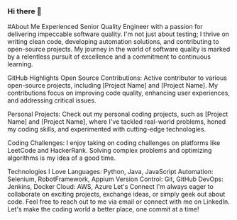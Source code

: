 ### Hi there 👋

#About Me
Experienced Senior Quality Engineer with a passion for delivering impeccable software quality. I'm not just about testing; I thrive on writing clean code, developing automation solutions, and contributing to open-source projects. My journey in the world of software quality is marked by a relentless pursuit of excellence and a commitment to continuous learning.

GitHub Highlights
Open Source Contributions: Active contributor to various open-source projects, including [Project Name] and [Project Name]. My contributions focus on improving code quality, enhancing user experiences, and addressing critical issues.

Personal Projects: Check out my personal coding projects, such as [Project Name] and [Project Name], where I've tackled real-world problems, honed my coding skills, and experimented with cutting-edge technologies.

Coding Challenges: I enjoy taking on coding challenges on platforms like LeetCode and HackerRank. Solving complex problems and optimizing algorithms is my idea of a good time.

Technologies I Love
Languages: Python, Java, JavaScript
Automation: Selenium, RobotFramework, Appium
Version Control: Git, GitHub
DevOps: Jenkins, Docker
Cloud: AWS, Azure
Let's Connect
I'm always eager to collaborate on exciting projects, exchange ideas, or simply geek out about code. Feel free to reach out to me via email or connect with me on LinkedIn. Let's make the coding world a better place, one commit at a time!
